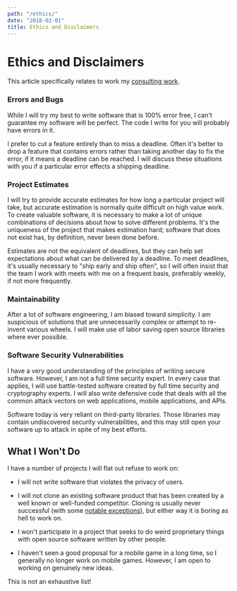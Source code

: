 ```yaml
---
path: "/ethics/"
date: "2018-02-01"
title: Ethics and Disclaimers
---
```


# Ethics and Disclaimers

This article specifically relates to work my [consulting work](/consulting/).

### Errors and Bugs

While I will try my best to write software that is 100% error free, I can't guarantee my software will be perfect.  The code I write for you will probably have errors in it.

I prefer to cut a feature entirely than to miss a deadline.  Often it's better to drop a feature that contains errors rather than taking another day to fix the error, if it means a deadline can be reached.  I will discuss these situations with you if a particular error effects a shipping deadline.


### Project Estimates

I will try to provide accurate estimates for how long a particular project will take, but accurate estimation is normally quite difficult on high value work.  To create valuable software, it is necessary to make a lot of unique combinations of decisions about how to solve different problems.  It's the uniqueness of the project that makes estimation hard; software that does not exist has, by definition, never been done before.

Estimates are not the equivalent of deadlines, but they can help set expectations about what can be delivered *by* a deadline.  To meet deadlines, it's usually necessary to "ship early and ship often", so I will often insist that the team I work with meets with me on a frequent basis, preferably weekly, if not more frequently.


### Maintainability

After a lot of software engineering, I am biased toward simplicity.  I am suspicious of solutions that are unnecessarily complex or attempt to re-invent various wheels.  I will make use of labor saving open source libraries where ever possible.


### Software Security Vulnerabilities

I have a very good understanding of the principles of writing secure software.  However, I am not a full time security expert.  In every case that applies, I will use battle-tested software created by full time security and cryptography experts.  I will also write defensive code that deals with all the common attack vectors on web applications, mobile applications, and APIs.

Software today is very reliant on third-party libraries.  Those libraries may contain undiscovered security vulnerabilities, and this may still open your software up to attack in spite of my best efforts.


## What I Won't Do

I have a number of projects I will flat out refuse to work on:

* I will not write software that violates the privacy of users.

* I will not clone an existing software product that has been created by a well known or well-funded competitor.  Cloning is usually never successful (with some [notable exceptions](https://en.wikipedia.org/wiki/Rocket_Internet)), but either way it is boring as hell to work on.

* I won't participate in a project that seeks to do weird proprietary things with open source software written by other people.

* I haven't seen a good proposal for a mobile game in a long time, so I generally no longer work on mobile games.  However, I am open to working on genuinely new ideas.

This is not an exhaustive list!

